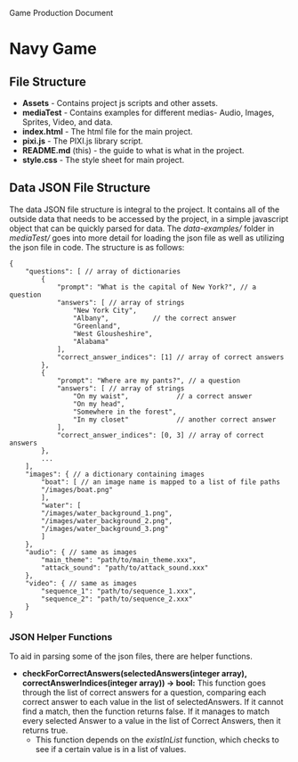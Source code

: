 Game Production Document
# Navy Game

## File Structure
* **Assets** - Contains project js scripts and other assets.
* **mediaTest** - Contains examples for different medias- Audio, Images, Sprites, Video, and data.
* **index.html** - The html file for the main project.
* **pixi.js** - The PIXI.js library script.
* **README.md** (this) - the guide to what is what in the project.
* **style.css** - The style sheet for main project.

## Data JSON File Structure
The data JSON file structure is integral to the project. It contains all of the outside data that needs to be accessed by the project, in a simple javascript object that can be quickly parsed for data. The *data-examples/* folder in *mediaTest/* goes into more detail for loading the json file as well as utilizing the json file in code. The structure is as follows:

```
{
    "questions": [ // array of dictionaries
        {
            "prompt": "What is the capital of New York?", // a question
            "answers": [ // array of strings
                "New York City",
                "Albany",           // the correct answer
                "Greenland",
                "West Glousheshire",
                "Alabama"
            ],
            "correct_answer_indices": [1] // array of correct answers
        },
        {
            "prompt": "Where are my pants?", // a question
            "answers": [ // array of strings
                "On my waist",            // a correct answer
                "On my head",
                "Somewhere in the forest",
                "In my closet"            // another correct answer
            ],
            "correct_answer_indices": [0, 3] // array of correct answers
        },
        ...
    ],
    "images": { // a dictionary containing images
        "boat": [ // an image name is mapped to a list of file paths
        "/images/boat.png"
        ],
        "water": [
        "/images/water_background_1.png",
        "/images/water_background_2.png",
        "/images/water_background_3.png"
        ]
    },
    "audio": { // same as images
        "main_theme": "path/to/main_theme.xxx",
        "attack_sound": "path/to/attack_sound.xxx"
    },
    "video": { // same as images
        "sequence_1": "path/to/sequence_1.xxx",
        "sequence_2": "path/to/sequence_2.xxx"
    }
}
```

### JSON Helper Functions
To aid in parsing some of the json files, there are helper functions.

* **checkForCorrectAnswers(selectedAnswers(integer array), correctAnswerIndices(integer array)) -> bool:** This function goes through the list of correct answers for a question, comparing each correct answer to each value in the list of selectedAnswers. If it cannot find a match, then the function returns false. If it manages to match every selected Answer to a value in the list of Correct Answers, then it returns true.
  * This function depends on the *existInList* function, which checks to see if a certain value is in a list of values.